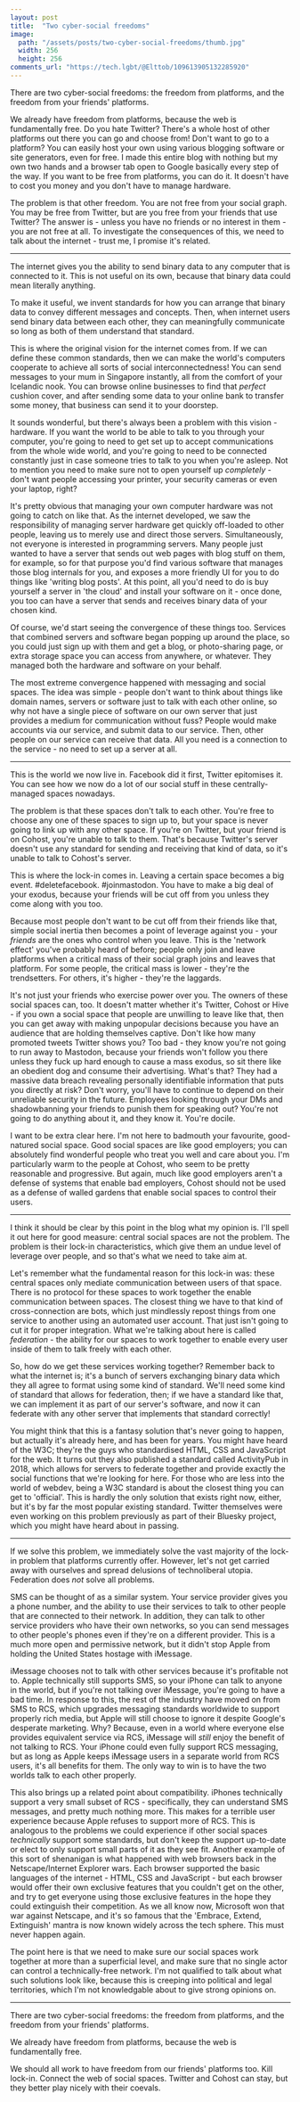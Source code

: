 ```yaml
---
layout: post
title:  "Two cyber-social freedoms"
image:
  path: "/assets/posts/two-cyber-social-freedoms/thumb.jpg"
  width: 256
  height: 256
comments_url: "https://tech.lgbt/@Elttob/109613905132285920"
---
```


There are two cyber-social freedoms: the freedom from platforms, and the freedom
from your friends' platforms.

We already have freedom from platforms, because the web is fundamentally free.
Do you hate Twitter? There's a whole host of other platforms out there you can
go and choose from! Don't want to go to a platform? You can easily host your own
using various blogging software or site generators, even for free. I made this
entire blog with nothing but my own two hands and a browser tab open to Google
basically every step of the way. If you want to be free from platforms, you can
do it. It doesn't have to cost you money and you don't have to manage hardware.

The problem is that other freedom. You are not free from your social graph. You
may be free from Twitter, but are you free from your friends that use Twitter?
The answer is - unless you have no friends or no interest in them - you are not
free at all. To investigate the consequences of this, we need to talk about the
internet - trust me, I promise it's related.

-----

The internet gives you the ability to send binary data to any computer that is
connected to it. This is not useful on its own, because that binary data could
mean literally anything.

To make it useful, we invent standards for how you can arrange that binary data
to convey different messages and concepts. Then, when internet users send binary
data between each other, they can meaningfully communicate so long as both of
them understand that standard.

This is where the original vision for the internet comes from. If we can define
these common standards, then we can make the world's computers cooperate to
achieve all sorts of social interconnectedness! You can send messages to your
mum in Singapore instantly, all from the comfort of your Icelandic nook. You can
browse online businesses to find that *perfect* cushion cover, and after sending
some data to your online bank to transfer some money, that business can send it
to your doorstep.

It sounds wonderful, but there's always been a problem with this vision -
hardware. If you want the world to be able to talk to you through your computer,
you're going to need to get set up to accept communications from the whole wide
world, and you're going to need to be connected constantly just in case someone
tries to talk to you when you're asleep. Not to mention you need to make sure
not to open yourself up *completely* - don't want people accessing your printer,
your security cameras or even your laptop, right?

It's pretty obvious that managing your own computer hardware was not going to
catch on like that. As the internet developed, we saw the responsibility of
managing server hardware get quickly off-loaded to other people, leaving us to
merely use and direct those servers. Simultaneously, not everyone is interested
in programming servers. Many people just wanted to have a server that sends out
web pages with blog stuff on them, for example, so for that purpose you'd find
various software that manages those blog internals for you, and exposes a more
friendly UI for you to do things like 'writing blog posts'. At this point, all
you'd need to do is buy yourself a server in 'the cloud' and install your
software on it - once done, you too can have a server that sends and receives
binary data of your chosen kind.

Of course, we'd start seeing the convergence of these things too. Services that
combined servers and software began popping up around the place, so you could
just sign up with them and get a blog, or photo-sharing page, or extra storage
space you can access from anywhere, or whatever. They managed both the hardware
and software on your behalf.

The most extreme convergence happened with messaging and social spaces. The idea
was simple - people don't want to think about things like domain names, servers
or software just to talk with each other online, so why not have a single piece
of software on our own server that just provides a medium for communication
without fuss? People would make accounts via our service, and submit data to our
service. Then, other people on our service can receive that data. All you need
is a connection to the service - no need to set up a server at all.

-----

This is the world we now live in. Facebook did it first, Twitter epitomises it.
You can see how we now do a lot of our social stuff in these centrally-managed
spaces nowadays.

The problem is that these spaces don't talk to each other. You're free to choose
any one of these spaces to sign up to, but your space is never going to link up
with any other space. If you're on Twitter, but your friend is on Cohost, you're
unable to talk to them. That's because Twitter's server doesn't use any standard
for sending and receiving that kind of data, so it's unable to talk to Cohost's
server.

This is where the lock-in comes in. Leaving a certain space becomes a big event.
#deletefacebook. #joinmastodon. You have to make a big deal of your exodus,
because your friends will be cut off from you unless they come along with you
too.

Because most people don't want to be cut off from their friends like that,
simple social inertia then becomes a point of leverage against you - your
*friends* are the ones who control when you leave. This is the 'network effect'
you've probably heard of before; people only join and leave platforms when a
critical mass of their social graph joins and leaves that platform. For some
people, the critical mass is lower - they're the trendsetters. For others, it's
higher - they're the laggards.

It's not just your friends who exercise power over you. The owners of these
social spaces can, too. It doesn't matter whether it's Twitter, Cohost or Hive -
if you own a social space that people are unwilling to leave like that, then you
can get away with making unpopular decisions because you have an audience that
are holding themselves captive. Don't like how many promoted tweets Twitter
shows you? Too bad - they know you're not going to run away to Mastodon, because
your friends won't follow you there unless they fuck up hard enough to cause a
mass exodus, so sit there like an obedient dog and consume their advertising.
What's that? They had a massive data breach revealing personally identifiable
information that puts you directly at risk? Don't worry, you'll have to continue
to depend on their unreliable security in the future. Employees looking through
your DMs and shadowbanning your friends to punish them for speaking out? You're
not going to do anything about it, and they know it. You're docile.

I want to be extra clear here. I'm not here to badmouth your favourite,
good-natured social space. Good social spaces are like good employers; you can
absolutely find wonderful people who treat you well and care about you. I'm
particularly warm to the people at Cohost, who seem to be pretty reasonable and
progressive. But again, much like good employers aren't a defense of systems
that enable bad employers, Cohost should not be used as a defense of walled
gardens that enable social spaces to control their users.

-----

I think it should be clear by this point in the blog what my opinion is. I'll
spell it out here for good measure: central social spaces are not the problem.
The problem is their lock-in characteristics, which give them an undue level of
leverage over people, and so that's what we need to take aim at.

Let's remember what the fundamental reason for this lock-in was: these central
spaces only mediate communication between users of that space. There is no
protocol for these spaces to work together the enable communication between
spaces. The closest thing we have to that kind of cross-connection are bots,
which just mindlessly repost things from one service to another using an
automated user account. That just isn't going to cut it for proper integration.
What we're talking about here is called *federation* - the ability for our
spaces to work together to enable every user inside of them to talk freely with
each other.

So, how do we get these services working together? Remember back to what the
internet is; it's a bunch of servers exchanging binary data which they all agree
to format using some kind of standard. We'll need some kind of standard that
allows for federation, then; if we have a standard like that, we can implement
it as part of our server's software, and now it can federate with any other
server that implements that standard correctly!

You might think that this is a fantasy solution that's never going to happen,
but actually it's already here, and has been for years. You might have heard of
the W3C; they're the guys who standardised HTML, CSS and JavaScript for the web.
It turns out they also published a standard called ActivityPub in 2018, which
allows for servers to federate together and provide exactly the social functions
that we're looking for here. For those who are less into the world of webdev,
being a W3C standard is about the closest thing you can get to 'official'. This
is hardly the only solution that exists right now, either, but it's by far the
most popular existing standard. Twitter themselves were even working on this
problem previously as part of their Bluesky project, which you might have heard
about in passing.

-----

If we solve this problem, we immediately solve the vast majority of the lock-in
problem that platforms currently offer. However, let's not get carried away with
ourselves and spread delusions of technoliberal utopia. Federation does *not*
solve all problems.

SMS can be thought of as a similar system. Your service provider gives you a
phone number, and the ability to use their services to talk to other people that
are connected to their network. In addition, they can talk to other service
providers who have their own networks, so you can send messages to other people's
phones even if they're on a different provider. This is a much more open and
permissive network, but it didn't stop Apple from holding the United States
hostage with iMessage.

iMessage chooses not to talk with other services because it's profitable not to.
Apple technically still supports SMS, so your iPhone can talk to anyone in the
world, but if you're not talking over iMessage, you're going to have a bad time.
In response to this, the rest of the industry have moved on from SMS to RCS,
which upgrades messaging standards worldwide to support properly rich media, but
Apple will still choose to ignore it despite Google's desperate marketing. Why?
Because, even in a world where everyone else provides equivalent service via RCS,
iMessage will *still* enjoy the benefit of not talking to RCS. Your iPhone could
even fully support RCS messaging, but as long as Apple keeps iMessage users in a
separate world from RCS users, it's all benefits for them. The only way to win
is to have the two worlds talk to each other properly.

This also brings up a related point about compatibility. iPhones technically
support a very small subset of RCS - specifically, they can understand SMS
messages, and pretty much nothing more. This makes for a terrible user
experience because Apple refuses to support more of RCS. This is analogous to
the problems we could experience if other social spaces *technically* support
some standards, but don't keep the support up-to-date or elect to only support
small parts of it as they see fit. Another example of this sort of shenanigan is
what happened with web browsers back in the Netscape/Internet Explorer wars.
Each browser supported the basic languages of the internet - HTML, CSS and
JavaScript - but each browser would offer their own exclusive features that you
couldn't get on the other, and try to get everyone using those exclusive
features in the hope they could extinguish their competition. As we all know now,
Microsoft won that war against Netscape, and it's so famous that the 'Embrace,
Extend, Extinguish' mantra is now known widely across the tech sphere. This must
never happen again.

The point here is that we need to make sure our social spaces work together at
more than a superficial level, and make sure that no single actor can control a
technically-free network. I'm not qualified to talk about what such solutions
look like, because this is creeping into political and legal territories, which
I'm not knowledgable about to give strong opinions on.

-----

There are two cyber-social freedoms: the freedom from platforms, and the freedom
from your friends' platforms.

We already have freedom from platforms, because the web is fundamentally free.

We should all work to have freedom from our friends' platforms too. Kill
lock-in. Connect the web of social spaces. Twitter and Cohost can stay, but they
better play nicely with their coevals.